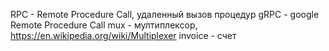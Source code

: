RPC - Remote Procedure Call, удаленный вызов процедур
gRPC - google Remote Procedure Call
mux - мултиплексор, https://en.wikipedia.org/wiki/Multiplexer
invoice - счет